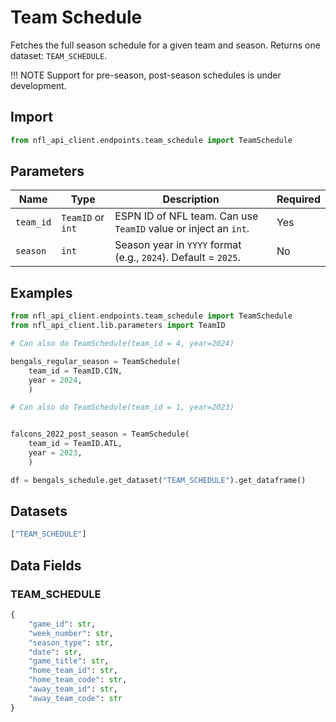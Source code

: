 # Team Schedule 

Fetches the full season schedule for a given team and season. Returns one dataset: `TEAM_SCHEDULE`.

!!! NOTE
    Support for pre-season, post-season schedules is under development.
## **Import** 

``` python
from nfl_api_client.endpoints.team_schedule import TeamSchedule
```

## **Parameters**

| **Name**        | **Type**               | **Description**                                                                 | **Required** |
|-----------------|------------------------|---------------------------------------------------------------------------------|--------------|
| `team_id`       | `TeamID` or `int`      | ESPN ID of NFL team. Can use `TeamID` value or inject an `int`.   | Yes          |
| `season`        | `int`                  | Season year in `YYYY` format (e.g., `2024`). Default = `2025`.                  | No           |



## **Examples**

```python
from nfl_api_client.endpoints.team_schedule import TeamSchedule
from nfl_api_client.lib.parameters import TeamID

# Can also do TeamSchedule(team_id = 4, year=2024)

bengals_regular_season = TeamSchedule(
    team_id = TeamID.CIN, 
    year = 2024, 
    )

# Can also do TeamSchedule(team_id = 1, year=2023)


falcons_2022_post_season = TeamSchedule(
    team_id = TeamID.ATL,
    year = 2023, 
    )

df = bengals_schedule.get_dataset("TEAM_SCHEDULE").get_dataframe()        

```


## **Datasets** 

```python
["TEAM_SCHEDULE"]
```


## **Data Fields**

### TEAM_SCHEDULE

```python
{
    "game_id": str,      
    "week_number": str,
    "season_type": str,
    "date": str,
    "game_title": str, 
    "home_team_id": str,
    "home_team_code": str,
    "away_team_id": str, 
    "away_team_code": str
}
```

